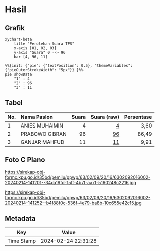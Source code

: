 # Hasil

## Grafik

```mermaid
xychart-beta
    title "Perolehan Suara TPS"
    x-axis [01, 02, 03]
    y-axis "Suara" 0 --> 96
    bar [4, 96, 11]
```

```mermaid
%%{init: {"pie": {"textPosition": 0.5}, "themeVariables": {"pieOuterStrokeWidth": "5px"}} }%%
pie showData
    "1" : 4
    "2" : 96
    "3" : 11
```

## Tabel

| No. | Nama Paslon    | Suara | Suara (raw) | Persentase |
|:--- |:-------------- | -----:| -----------:| ----------:|
| 1   | ANIES MUHAIMIN | 4     | [4][p-1]    | 3,60       |
| 2   | PRABOWO GIBRAN | 96    | [96][p-2]   | 86,49      |
| 3   | GANJAR MAHFUD  | 11    | [11][p-3]   | 9,91       |


[p-1]: https://github.com/gigit-pemilu/pemilu-2024-63-kalimantan-selatan/blob/main/pilpres/hitung-suara/sub/63-kalimantan-selatan/sub/02-kotabaru/sub/09-kelumpang-tengah/sub/2016-tebing-tinggi/sub/002-tps/sub/paslon-1.txt
[p-2]: https://github.com/gigit-pemilu/pemilu-2024-63-kalimantan-selatan/blob/main/pilpres/hitung-suara/sub/63-kalimantan-selatan/sub/02-kotabaru/sub/09-kelumpang-tengah/sub/2016-tebing-tinggi/sub/002-tps/sub/paslon-2.txt
[p-3]: https://github.com/gigit-pemilu/pemilu-2024-63-kalimantan-selatan/blob/main/pilpres/hitung-suara/sub/63-kalimantan-selatan/sub/02-kotabaru/sub/09-kelumpang-tengah/sub/2016-tebing-tinggi/sub/002-tps/sub/paslon-3.txt

## Foto C Plano

https://sirekap-obj-formc.kpu.go.id/35bd/pemilu/ppwp/63/02/09/20/16/6302092016002-20240214-141201--34da19fd-15ff-4b7f-aa7f-5160248c2216.jpg

https://sirekap-obj-formc.kpu.go.id/35bd/pemilu/ppwp/63/02/09/20/16/6302092016002-20240214-141252--b4f88f0c-536f-4e79-ba8b-10c655e42c15.jpg


## Metadata

| Key        | Value               |
| ---------- | ------------------- |
| Time Stamp | 2024-02-24 22:31:28 |



